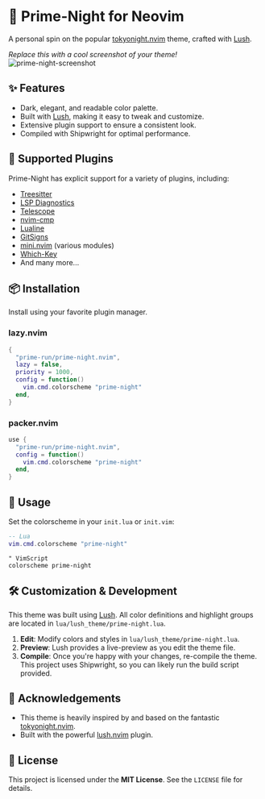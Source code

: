 # 🌃 Prime-Night for Neovim

A personal spin on the popular [tokyonight.nvim](https://github.com/folke/tokyonight.nvim) theme, crafted with [Lush](https://github.com/rktjmp/lush.nvim).

*Replace this with a cool screenshot of your theme!*
![prime-night-screenshot](https://user-images.githubusercontent.com/27821339/224932332-092565f1-215a-4799-90b3-033ed55c125c.png)

## ✨ Features

-   Dark, elegant, and readable color palette.
-   Built with [Lush](https://github.com/rktjmp/lush.nvim), making it easy to tweak and customize.
-   Extensive plugin support to ensure a consistent look.
-   Compiled with Shipwright for optimal performance.

## 🔌 Supported Plugins

Prime-Night has explicit support for a variety of plugins, including:

-   [Treesitter](https://github.com/nvim-treesitter/nvim-treesitter)
-   [LSP Diagnostics](https://neovim.io/doc/user/lsp.html)
-   [Telescope](https://github.com/nvim-telescope/telescope.nvim)
-   [nvim-cmp](https://github.com/hrsh7th/nvim-cmp)
-   [Lualine](https://github.com/nvim-lualine/lualine.nvim)
-   [GitSigns](https://github.com/lewis6991/gitsigns.nvim)
-   [mini.nvim](https://github.com/echasnovski/mini.nvim) (various modules)
-   [Which-Key](https://github.com/folke/which-key.nvim)
-   And many more...

## 📦 Installation

Install using your favorite plugin manager.

### lazy.nvim

```lua
{
  "prime-run/prime-night.nvim",
  lazy = false,
  priority = 1000,
  config = function()
    vim.cmd.colorscheme "prime-night"
  end,
}
```

### packer.nvim

```lua
use {
  "prime-run/prime-night.nvim",
  config = function()
    vim.cmd.colorscheme "prime-night"
  end,
}
```

## 🚀 Usage

Set the colorscheme in your `init.lua` or `init.vim`:

```lua
-- Lua
vim.cmd.colorscheme "prime-night"
```

```vim
" VimScript
colorscheme prime-night
```

## 🛠️ Customization & Development

This theme was built using [Lush](https://github.com/rktjmp/lush.nvim). All color definitions and highlight groups are located in `lua/lush_theme/prime-night.lua`.

1.  **Edit**: Modify colors and styles in `lua/lush_theme/prime-night.lua`.
2.  **Preview**: Lush provides a live-preview as you edit the theme file.
3.  **Compile**: Once you're happy with your changes, re-compile the theme. This project uses Shipwright, so you can likely run the build script provided.

## 🙏 Acknowledgements

-   This theme is heavily inspired by and based on the fantastic [tokyonight.nvim](https://github.com/folke/tokyonight.nvim).
-   Built with the powerful [lush.nvim](https://github.com/rktjmp/lush.nvim) plugin.

## 📄 License

This project is licensed under the **MIT License**. See the `LICENSE` file for details.